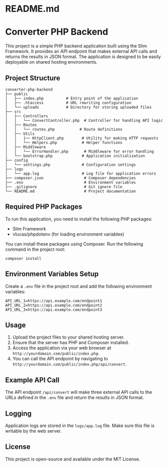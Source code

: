 # README.md

# Converter PHP Backend

This project is a simple PHP backend application built using the Slim Framework. It provides an API endpoint that makes external API calls and returns the results in JSON format. The application is designed to be easily deployable on shared hosting environments.

## Project Structure

```
converter-php-backend
├── public
│   ├── index.php          # Entry point of the application
│   ├── .htaccess          # URL rewriting configuration
│   └── uploads            # Directory for storing uploaded files
├── src
│   ├── Controllers
│   │   └── ConvertController.php  # Controller for handling API logic
│   ├── Routes
│   │   └── routes.php           # Route definitions
│   ├── Utils
│   │   ├── HttpClient.php        # Utility for making HTTP requests
│   │   └── Helpers.php           # Helper functions
│   ├── Middleware
│   │   └── ErrorHandler.php       # Middleware for error handling
│   └── bootstrap.php             # Application initialization
├── config
│   └── settings.php              # Configuration settings
├── logs
│   └── app.log                   # Log file for application errors
├── composer.json                  # Composer dependencies
├── .env                           # Environment variables
├── .gitignore                     # Git ignore file
└── README.md                      # Project documentation
```

## Required PHP Packages

To run this application, you need to install the following PHP packages:

- Slim Framework
- vlucas/phpdotenv (for loading environment variables)

You can install these packages using Composer. Run the following command in the project root:

```
composer install
```

## Environment Variables Setup

Create a `.env` file in the project root and add the following environment variables:

```
API_URL_1=https://api.example.com/endpoint1
API_URL_2=https://api.example.com/endpoint2
API_URL_3=https://api.example.com/endpoint3
```

## Usage

1. Upload the project files to your shared hosting server.
2. Ensure that the server has PHP and Composer installed.
3. Access the application via your web browser at `http://yourdomain.com/public/index.php`.
4. You can call the API endpoint by navigating to `http://yourdomain.com/public/index.php/api/convert`.

## Example API Call

The API endpoint `/api/convert` will make three external API calls to the URLs defined in the `.env` file and return the results in JSON format.

## Logging

Application logs are stored in the `logs/app.log` file. Make sure this file is writable by the web server.

## License

This project is open-source and available under the MIT License.